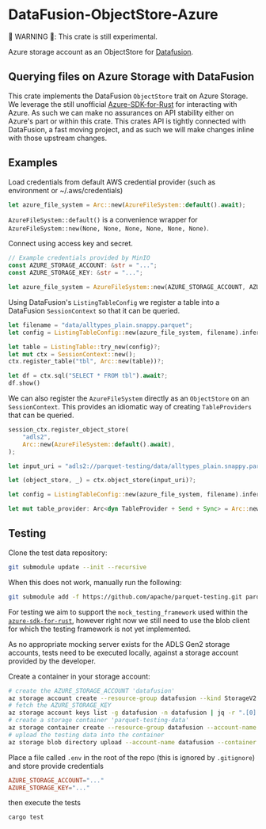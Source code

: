 # DataFusion-ObjectStore-Azure

🚨 WARNING 🚨: This crate is still experimental.

Azure storage account as an ObjectStore for [Datafusion](https://github.com/apache/arrow-datafusion).

## Querying files on Azure Storage with DataFusion

This crate implements the DataFusion `ObjectStore` trait on Azure Storage. We leverage the still unofficial
[Azure-SDK-for-Rust](https://github.com/Azure/azure-sdk-for-rust) for interacting with Azure. As such we can
make no assurances on API stability either on Azure's part or within this crate. This crates API is tightly
connected with DataFusion, a fast moving project, and as such we will make changes inline with those upstream changes.

## Examples

Load credentials from default AWS credential provider (such as environment or ~/.aws/credentials)

```rust
let azure_file_system = Arc::new(AzureFileSystem::default().await);
```

`AzureFileSystem::default()` is a convenience wrapper for `AzureFileSystem::new(None, None, None, None, None, None)`.

Connect using access key and secret.

```rust
// Example credentials provided by MinIO
const AZURE_STORAGE_ACCOUNT: &str = "...";
const AZURE_STORAGE_KEY: &str = "...";

let azure_file_system = AzureFileSystem::new(AZURE_STORAGE_ACCOUNT, AZURE_STORAGE_KEY).await;
```

Using DataFusion's `ListingTableConfig` we register a table into a DataFusion `SessionContext` so that it can be queried.

```rust
let filename = "data/alltypes_plain.snappy.parquet";
let config = ListingTableConfig::new(azure_file_system, filename).infer().await?;

let table = ListingTable::try_new(config)?;
let mut ctx = SessionContext::new();
ctx.register_table("tbl", Arc::new(table))?;

let df = ctx.sql("SELECT * FROM tbl").await?;
df.show()
```

We can also register the `AzureFileSystem` directly as an `ObjectStore` on an `SessionContext`.
This provides an idiomatic way of creating `TableProviders` that can be queried.

```rust
session_ctx.register_object_store(
    "adls2",
    Arc::new(AzureFileSystem::default().await),
);

let input_uri = "adls2://parquet-testing/data/alltypes_plain.snappy.parquet";

let (object_store, _) = ctx.object_store(input_uri)?;

let config = ListingTableConfig::new(azure_file_system, filename).infer().await?;

let mut table_provider: Arc<dyn TableProvider + Send + Sync> = Arc::new(ListingTable::try_new(config)?);
```

## Testing

Clone the test data repository:

```bash
git submodule update --init --recursive
```

When this does not work, manually run the following:

```bash
git submodule add -f https://github.com/apache/parquet-testing.git parquet-testing
```

For testing we aim to support the `mock_testing_framework` used within the
[`azure-sdk-for-rust`](https://github.com/Azure/azure-sdk-for-rust), however right now we
still need to use the blob client for which the testing framework is not yet implemented.

As no appropriate mocking server exists for the ADLS Gen2 storage accounts, tests need to be executed
locally, against a storage account provided by the developer.

Create a container in your storage account:

```bash
# create the AZURE_STORAGE_ACCOUNT 'datafusion'
az storage account create --resource-group datafusion --kind StorageV2 --location westeurope --sku Standard_LRS --name datafusion
# fetch the AZURE_STORAGE_KEY
az storage account keys list -g datafusion -n datafusion | jq -r ".[0].value"
# create a storage container 'parquet-testing-data'
az storage container create --resource-group datafusion --account-name datafusion --public-access container --name parquet-testing-data
# upload the testing data into the container
az storage blob directory upload --account-name datafusion --container parquet-testing-data -s "./parquet-testing/data/*" -d . --recursive
```

Place a file called `.env` in the root of the repo (this is ignored by `.gitignore`) and store provide credentials

```toml
AZURE_STORAGE_ACCOUNT="..."
AZURE_STORAGE_KEY="..."
```





then execute the tests

```sh
cargo test
```
